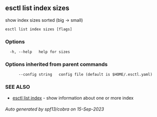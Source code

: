 ## esctl list index sizes

show index sizes sorted (big -> small)

```
esctl list index sizes [flags]
```

### Options

```
  -h, --help   help for sizes
```

### Options inherited from parent commands

```
      --config string   config file (default is $HOME/.esctl.yaml)
```

### SEE ALSO

* [esctl list index](esctl_list_index.md)	 - show information about one or more index

###### Auto generated by spf13/cobra on 15-Sep-2023
